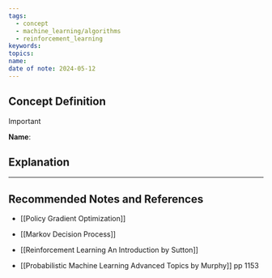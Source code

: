 ```yaml
---
tags:
  - concept
  - machine_learning/algorithms
  - reinforcement_learning
keywords: 
topics: 
name: 
date of note: 2024-05-12
---
```


## Concept Definition

>[!important]
>**Name**: 



## Explanation





-----------
##  Recommended Notes and References


- [[Policy Gradient Optimization]]
- [[Markov Decision Process]]


- [[Reinforcement Learning An Introduction by Sutton]]
- [[Probabilistic Machine Learning Advanced Topics by Murphy]] pp 1153
